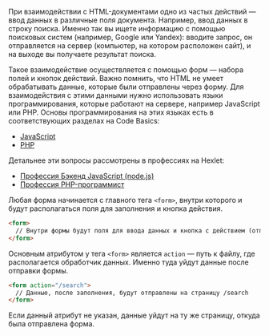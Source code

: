При взаимодействии с HTML-документами одно из частых действий — ввод данных в различные поля документа. Например, ввод данных в строку поиска. Именно так вы ищете информацию с помощью поисковых систем (например, Google или Yandex): вводите запрос, он отправляется на сервер (компьютер, на котором расположен сайт), и на выходе вы получаете результат поиска.

Такое взаимодействие осуществляется с помощью форм — набора полей и кнопок действий. Важно помнить, что HTML не умеет обрабатывать данные, которые были отправлены через форму. Для взаимодействия с этими данными нужно использовать языки программирования, которые работают на сервере, например JavaScript или PHP. Основы программирования на этих языках есть в соответствующих разделах на Code Basics:

* [JavaScript](https://ru.code-basics.com/languages/javascript)
* [PHP](https://ru.code-basics.com/languages/php)

Детальнее эти вопросы рассмотрены в профессиях на Hexlet:

* [Профессия Бэкенд JavaScript (node.js)](https://ru.hexlet.io/programs/backend?utm_source=code-basics&utm_medium=referral&utm_campaign=programs&utm_content=lesson)
* [Профессия PHP-программист](https://ru.hexlet.io/programs/php?utm_source=code-basics&utm_medium=referral&utm_campaign=programs&utm_content=lesson)

Любая форма начинается с главного тега `<form>`, внутри которого и будут располагаться поля для заполнения и кнопка действия.

```html
<form>
  // Внутри формы будут поля для ввода данных и кнопка с действием (отправкой данных)
</form>
```

Основным атрибутом у тега `<form>` является `action` — путь к файлу, где располагается обработчик данных. Именно туда уйдут данные после отправки формы.

```html
<form action="/search">
  // Данные, после заполнения, будут отправлены на страницу /search
</form>
```

Если данный атрибут не указан, данные уйдут на ту же страницу, откуда была отправлена форма.
